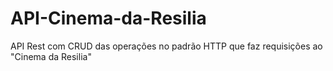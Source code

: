 # API-Cinema-da-Resilia
API Rest com CRUD das operações no padrão HTTP que faz requisições ao "Cinema da Resilia"
